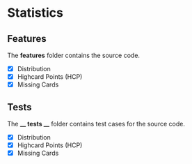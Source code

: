 # Statistics

## Features
The **features** folder contains the source code.

- [x] Distribution
- [x] Highcard Points (HCP)
- [x] Missing Cards

## Tests
The **__ tests __** folder contains test cases for the source code.

- [x] Distribution
- [x] Highcard Points (HCP)
- [x] Missing Cards